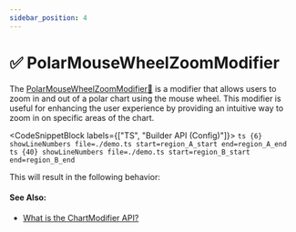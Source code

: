 ```yaml
---
sidebar_position: 4
---
```


# ✅ PolarMouseWheelZoomModifier

The [PolarMouseWheelZoomModifier:blue_book:](https://www.scichart.com/documentation/js/v4/typedoc/classes/polarmousewheelzoommodifier.html) is a modifier that allows users to zoom in and out of a polar chart using the mouse wheel. This modifier is useful for enhancing the user experience by providing an intuitive way to zoom in on specific areas of the chart.

<CodeSnippetBlock labels={["TS", "Builder API (Config)"]}>
    ```ts {6} showLineNumbers file=./demo.ts start=region_A_start end=region_A_end
    ```
    ```ts {40} showLineNumbers file=./demo.ts start=region_B_start end=region_B_end
    ```
</CodeSnippetBlock>

This will result in the following behavior:

<LiveDocSnippet name="./demo" />

#### See Also:

* [What is the ChartModifier API?](../../chart-modifier-api-overview/)